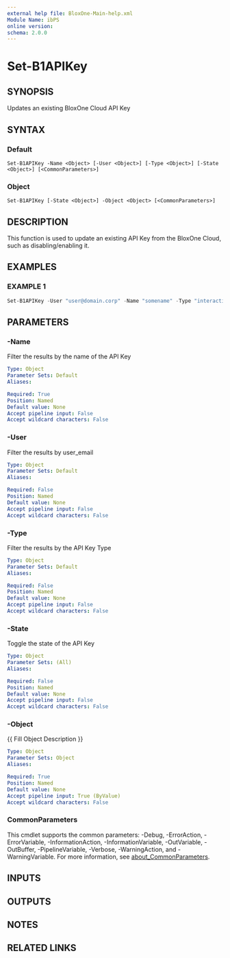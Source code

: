 ```yaml
---
external help file: BloxOne-Main-help.xml
Module Name: ibPS
online version:
schema: 2.0.0
---
```


# Set-B1APIKey

## SYNOPSIS
Updates an existing BloxOne Cloud API Key

## SYNTAX

### Default
```
Set-B1APIKey -Name <Object> [-User <Object>] [-Type <Object>] [-State <Object>] [<CommonParameters>]
```

### Object
```
Set-B1APIKey [-State <Object>] -Object <Object> [<CommonParameters>]
```

## DESCRIPTION
This function is used to update an existing API Key from the BloxOne Cloud, such as disabling/enabling it.

## EXAMPLES

### EXAMPLE 1
```powershell
Set-B1APIKey -User "user@domain.corp" -Name "somename" -Type "interactive" -State Enabled
```

## PARAMETERS

### -Name
Filter the results by the name of the API Key

```yaml
Type: Object
Parameter Sets: Default
Aliases:

Required: True
Position: Named
Default value: None
Accept pipeline input: False
Accept wildcard characters: False
```

### -User
Filter the results by user_email

```yaml
Type: Object
Parameter Sets: Default
Aliases:

Required: False
Position: Named
Default value: None
Accept pipeline input: False
Accept wildcard characters: False
```

### -Type
Filter the results by the API Key Type

```yaml
Type: Object
Parameter Sets: Default
Aliases:

Required: False
Position: Named
Default value: None
Accept pipeline input: False
Accept wildcard characters: False
```

### -State
Toggle the state of the API Key

```yaml
Type: Object
Parameter Sets: (All)
Aliases:

Required: False
Position: Named
Default value: None
Accept pipeline input: False
Accept wildcard characters: False
```

### -Object
{{ Fill Object Description }}

```yaml
Type: Object
Parameter Sets: Object
Aliases:

Required: True
Position: Named
Default value: None
Accept pipeline input: True (ByValue)
Accept wildcard characters: False
```

### CommonParameters
This cmdlet supports the common parameters: -Debug, -ErrorAction, -ErrorVariable, -InformationAction, -InformationVariable, -OutVariable, -OutBuffer, -PipelineVariable, -Verbose, -WarningAction, and -WarningVariable. For more information, see [about_CommonParameters](http://go.microsoft.com/fwlink/?LinkID=113216).

## INPUTS

## OUTPUTS

## NOTES

## RELATED LINKS
